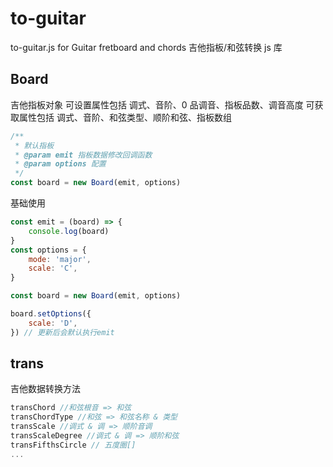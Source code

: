 # to-guitar

to-guitar.js for Guitar fretboard and chords
吉他指板/和弦转换 js 库

## Board

吉他指板对象
可设置属性包括 调式、音阶、0 品调音、指板品数、调音高度
可获取属性包括 调式、音阶、和弦类型、顺阶和弦、指板数组

```js
/**
 * 默认指板
 * @param emit 指板数据修改回调函数
 * @param options 配置
 */
const board = new Board(emit, options)
```

基础使用

```js
const emit = (board) => {
	console.log(board)
}
const options = {
	mode: 'major',
	scale: 'C',
}

const board = new Board(emit, options)

board.setOptions({
	scale: 'D',
}) // 更新后会默认执行emit
```

## trans

吉他数据转换方法

```js
transChord //和弦根音 => 和弦
transChordType //和弦 => 和弦名称 & 类型
transScale //调式 & 调 => 顺阶音调
transScaleDegree //调式 & 调 => 顺阶和弦
transFifthsCircle // 五度圈[]
...
```
